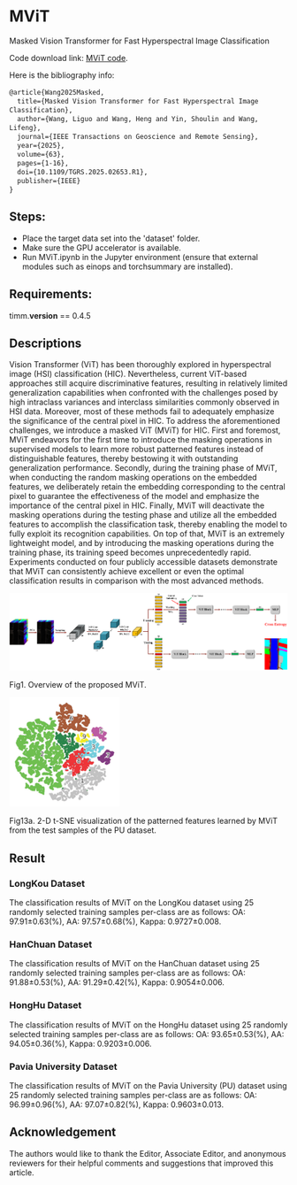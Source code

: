 # MViT
Masked Vision Transformer for Fast Hyperspectral Image Classification

Code download link: [MViT code](https://github.com/swiftest/MViT/archive/refs/heads/main.zip).

Here is the bibliography info:
<br/>

```jason
@article{Wang2025Masked,  
  title={Masked Vision Transformer for Fast Hyperspectral Image Classification},  
  author={Wang, Liguo and Wang, Heng and Yin, Shoulin and Wang, Lifeng},  
  journal={IEEE Transactions on Geoscience and Remote Sensing},  
  year={2025},
  volume={63},
  pages={1-16},
  doi={10.1109/TGRS.2025.02653.R1},
  publisher={IEEE}
}
```

## Steps:
- Place the target data set into the 'dataset' folder.
- Make sure the GPU accelerator is available.
- Run MViT.ipynb in the Jupyter environment (ensure that external modules such as einops and torchsummary are installed).

## Requirements:
timm.__version__ == 0.4.5

## Descriptions

Vision Transformer (ViT) has been thoroughly explored in hyperspectral image (HSI) classification (HIC). Nevertheless, current ViT-based approaches still acquire discriminative features, resulting in relatively limited generalization capabilities when confronted with the challenges posed by high intraclass variances and interclass similarities commonly observed in HSI data. Moreover, most of these methods fail to adequately emphasize the significance of the central pixel in HIC. To address the aforementioned challenges, we introduce a masked ViT (MViT) for HIC. First and foremost, MViT endeavors for the first time to introduce the masking operations in supervised models to learn more robust patterned features instead of distinguishable features, thereby bestowing it with outstanding generalization performance. Secondly, during the training phase of MViT, when conducting the random masking operations on the embedded features, we deliberately retain the embedding corresponding to the central pixel to guarantee the effectiveness of the model and emphasize the importance of the central pixel in HIC. Finally, MViT will deactivate the masking operations during the testing phase and utilize all the embedded features to accomplish the classification task, thereby enabling the model to fully exploit its recognition capabilities. On top of that, MViT is an extremely lightweight model, and by introducing the masking operations during the training phase, its training speed becomes unprecedentedly rapid. Experiments conducted on four publicly accessible datasets demonstrate that MViT can consistently achieve excellent or even the optimal classification results in comparison with the most advanced methods.

<img src="figure/framework.png" width="610"/>

Fig1. Overview of the proposed MViT.


<img src="figure/tsne_mvit.png" width="200"/>

Fig13a. 2-D t-SNE visualization of the patterned features learned by MViT from the test samples of the PU dataset.

## Result

### LongKou Dataset

The classification results of MViT on the LongKou dataset using 25 randomly selected training samples per-class are as follows: OA: 97.91±0.63(%), AA: 97.57±0.68(%), Kappa: 0.9727±0.008.

### HanChuan Dataset

The classification results of MViT on the HanChuan dataset using 25 randomly selected training samples per-class are as follows: OA: 91.88±0.53(%), AA: 91.29±0.42(%), Kappa: 0.9054±0.006.

### HongHu Dataset

The classification results of MViT on the HongHu dataset using 25 randomly selected training samples per-class are as follows: OA: 93.65±0.53(%), AA: 94.05±0.36(%), Kappa: 0.9203±0.006.

### Pavia University Dataset

The classification results of MViT on the Pavia University (PU) dataset using 25 randomly selected training samples per-class are as follows: OA: 96.99±0.96(%), AA: 97.07±0.82(%), Kappa: 0.9603±0.013.

## Acknowledgement

The authors would like to thank the Editor, Associate Editor, and anonymous reviewers for their helpful comments and suggestions that improved this article.
